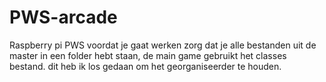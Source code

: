 # PWS-arcade
Raspberry pi PWS 
voordat je gaat werken zorg dat je alle bestanden uit de master in een folder hebt staan, de main game gebruikt het classes bestand.
dit heb ik los gedaan om het georganiseerder te houden.
